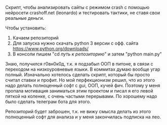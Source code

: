 Скрипт, чтобы анализировать сайты с режимом crash с помощью нейросети crashoff.net (leonardo) и тестировать тактики, не ставя свои реальные деньги. 

Чтобы установить:
1. Качаем репозиторий
2. Для запуска нужно скачать python 3 версии с офф. сайта https://www.python.org/downloads/
3. В консоли пишем "cd *путь к репозиторию*" и затем "python main.py"

Знаю, получился г0вн0к0д, т.к. я подзабыл ООП в питоне, в связи с переходом на низкоуровневые языки. В коммитах думаю вообще угар полный. Изначально хотелось сделать скрипт, который бы просто считал ставки и профит. Но мой перфекционизм решил, что из этого надо делать полноценный софт с gui, ООП, кучей фич. Поэтому у меня пропала мотивация заниматься этим проектом и писал я его левой пяткой на коленке, с очень частыми перерывами. По хорошему надо было сделать телеграм бота для этого. 

Репозиторий будет заброшен, т.к. не вижу смысла делать из этого полноценный софт для анализа и у меня закончилась подписка на лео.

